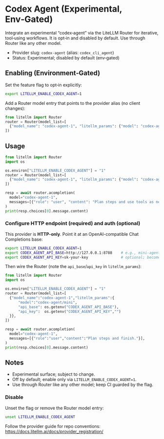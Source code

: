 # Codex Agent (Experimental, Env‑Gated)

Integrate an experimental “codex‑agent” via the LiteLLM Router for iterative, tool‑using workflows.
It is opt‑in and disabled by default. Use through Router like any other model.

- Provider slug: `codex-agent` (alias: `codex_cli_agent`)
- Status: Experimental; disabled by default (env‑gated)

## Enabling (Environment‑Gated)

Set the feature flag to opt‑in explicitly:

```bash
export LITELLM_ENABLE_CODEX_AGENT=1
```

Add a Router model entry that points to the provider alias (no client changes):

```python
from litellm import Router
router = Router(model_list=[
  {"model_name": "codex-agent-1", "litellm_params": {"model": "codex-agent/mini"}},
])
```

## Usage

```python
from litellm import Router
import os

os.environ["LITELLM_ENABLE_CODEX_AGENT"] = "1"
router = Router(model_list=[
  {"model_name": "codex-agent-1", "litellm_params": {"model": "codex-agent/mini"}},
])

resp = await router.acompletion(
  model="codex-agent-1",
  messages=[{"role": "user", "content": "Plan steps and use tools as needed."}],
)
print(resp.choices[0].message.content)
```

### Configure HTTP endpoint (required) and auth (optional)

This provider is **HTTP-only**. Point it at an OpenAI-compatible Chat Completions base:

```bash
export LITELLM_ENABLE_CODEX_AGENT=1
export CODEX_AGENT_API_BASE=http://127.0.0.1:8788    # e.g., mini-agent shim /v1/chat/completions
export CODEX_AGENT_API_KEY=sk-your-key               # optional; becomes Authorization: Bearer ...
```

Then wire the Router (note the `api_base`/`api_key` in `litellm_params`):

```python
from litellm import Router
import os

os.environ["LITELLM_ENABLE_CODEX_AGENT"] = "1"
router = Router(model_list=[
  {"model_name":"codex-agent-1","litellm_params":{
      "model":"codex-agent/mini",
      "api_base": os.getenv("CODEX_AGENT_API_BASE"),
      "api_key":  os.getenv("CODEX_AGENT_API_KEY","")
  }},
])

resp = await router.acompletion(
  model="codex-agent-1",
  messages=[{"role":"user","content":"Plan steps and finish."}],
)
print(resp.choices[0].message.content)
```

## Notes

- Experimental surface; subject to change.
- Off by default; enable only via `LITELLM_ENABLE_CODEX_AGENT=1`.
- Use through Router like any other model; keep CI guarded by the flag.

### Disable

Unset the flag or remove the Router model entry:

```bash
unset LITELLM_ENABLE_CODEX_AGENT
```

Follow the provider guide for repo conventions: https://docs.litellm.ai/docs/provider_registration/
